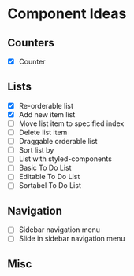 # Component Ideas

## Counters
- [x] Counter

## Lists
- [X] Re-orderable list
- [X] Add new item list
- [ ] Move list item to specified index
- [ ] Delete list item
- [ ] Draggable orderable list
- [ ] Sort list by
- [ ] List with styled-components
- [ ] Basic To Do List
- [ ] Editable To Do List
- [ ] Sortabel To Do List

## Navigation
- [ ] Sidebar navigation menu
- [ ] Slide in sidebar navigation menu

## Misc
